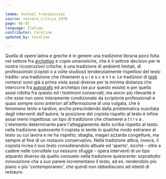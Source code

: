 ```yaml
---

lemma: textual transmission
source: varvaro_critica_1970
page: 86-87
language: Italian
contributor: Caroline
updated_by: Caroline

---
```


Quella di opere latina e greche è in genere una tradizione libraria poco folta nel settore fra [archetipo](archetype.html) e copie umanistiche, che è il settore decisivo per le nostre ricostruzioni critiche; è una tradizione di ambienti limitati, di professionisti (copisti o a volte studiosi) tendenzialmente rispettosi del testo tràdito: una tradizione che chiamerei q u i e s c e n t e. Le tradizioni di [testi](text.html) romanzi sono già a prima vista assai diverse per la minima distanza che intercorre fra [autografo](manuscript.html) ed archetipo (se pur questo esiste) e per quella assai ridotta fra questo ed i testimoni conservati; ma ancor più rilevante è che esse non sono interamente condizionate da _scriptoria_ professionali e quasi sempre sono anteriori all'affermazione di una vulgata, che è fenomeno lento e tardivo; anche prescindendo dalla problematica suscitata dagli interventi dell'autore, la posizione del copista rispetto al testo è infine assai meno rispettosa: un tipo di tradizione che chiamerei a t t i v a . L'elemento determinante pare l'atteggiamento dello scriba rispetto al testo: nella tradizione quiescente il copista si sente in qualche modo estraneo al testo su cui lavora e ne ha rispetto; sbaglia, magari azzarda congetture, ma sempre al fine di un restauro conservativo. Nella tradizione attiva, invece, il copista ricrea il suo testo considerandolo attuale ed 'aperto', sicché - oltre a cadere nelle corruttele cui nessuno sfugge - opera interventi di un tipo alquanto diverso da quello consueto nella tradizione quiescente: soprattutto innovazione che a suo parere incrementano il testo, ad es. rendendolo più piano o più 'contemporaneo', che quindi non obbediscono ad intenti di restauro.
